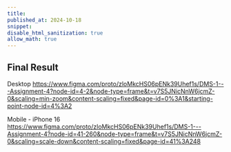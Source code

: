 ```yaml
---
title: 
published_at: 2024-10-18
snippet: 
disable_html_sanitization: true
allow_math: true
---
```


## Final Result
Desktop
https://www.figma.com/proto/zloMkcHS06pENk39Uhef1s/DMS-1---Assignment-4?node-id=4-2&node-type=frame&t=v7S5JNicNnW6jcmZ-0&scaling=min-zoom&content-scaling=fixed&page-id=0%3A1&starting-point-node-id=4%3A2 

Mobile - iPhone 16
https://www.figma.com/proto/zloMkcHS06pENk39Uhef1s/DMS-1---Assignment-4?node-id=41-260&node-type=frame&t=v7S5JNicNnW6jcmZ-0&scaling=scale-down&content-scaling=fixed&page-id=41%3A248